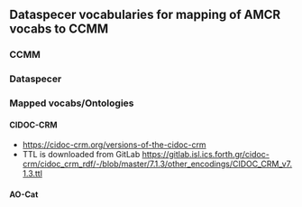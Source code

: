 ## Dataspecer vocabularies for mapping of AMCR vocabs to CCMM

### CCMM

### Dataspecer

### Mapped vocabs/Ontologies

#### CIDOC-CRM

- https://cidoc-crm.org/versions-of-the-cidoc-crm
- TTL is downloaded from GitLab https://gitlab.isl.ics.forth.gr/cidoc-crm/cidoc_crm_rdf/-/blob/master/7.1.3/other_encodings/CIDOC_CRM_v7.1.3.ttl

#### AO-Cat
